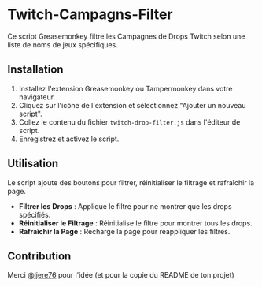 # Twitch-Campagns-Filter

Ce script Greasemonkey filtre les Campagnes de Drops Twitch selon une liste de noms de jeux spécifiques.

## Installation

1. Installez l'extension Greasemonkey ou Tampermonkey dans votre navigateur.
2. Cliquez sur l'icône de l'extension et sélectionnez "Ajouter un nouveau script".
3. Collez le contenu du fichier `twitch-drop-filter.js` dans l'éditeur de script.
4. Enregistrez et activez le script.

## Utilisation

Le script ajoute des boutons pour filtrer, réinitialiser le filtrage et rafraîchir la page.

- **Filtrer les Drops** : Applique le filtre pour ne montrer que les drops spécifiés.
- **Réinitialiser le Filtrage** : Réinitialise le filtre pour montrer tous les drops.
- **Rafraîchir la Page** : Recharge la page pour réappliquer les filtres.

## Contribution

Merci [@ljere76](https://github.com/ljere76) pour l'idée (et pour la copie du README de ton projet)
